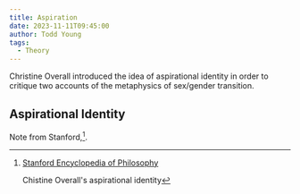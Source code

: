 ```yaml
---
title: Aspiration
date: 2023-11-11T09:45:00
author: Todd Young
tags:
  - Theory
---
```


Christine Overall introduced the idea of aspirational identity in order
to critique two accounts of the metaphysics of sex/gender transition.

<!--more-->

## Aspirational Identity

Note from Stanford,[^1].

[^1]: [Stanford Encyclopedia of Philosophy](https://plato.stanford.edu/entries/feminism-trans/#AspIde)

    Chistine Overall's aspirational identity